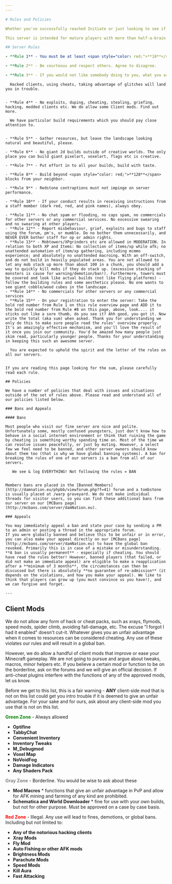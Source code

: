 ```yaml
---
---

# Rules and Policies

Whether you've successfully reached Initiate or just looking to see if you want to join our server, our rules and policies sections has been created to go in to detail about why our rules are what they are. Hopefully if you read this section you will not have any questions about the most frequently asked "do I, or don't I?" subjects. Most of it is common sense, but some if it is particular to this server.

This server is intended for mature players with more than half-a-brain and we expect EVERYONE here to behave accordingly.

## Server Rules

- **Rule 1** - You must be at least <span style="color: red;">**18**</span> years of age. [Read more](/minimum_age) about why we have a minimum age requirement.

- **Rule 2** - Be courteous and respect others. Agree to disagree.

- **Rule 3** - If you would not like somebody doing to you, what you are thinking of doing to them, DO NOT do it. We're talking common, real world, sense here, folks.

```
      Hacked clients, using cheats, taking advantage of glitches will land you in trouble.
```

- **Rule 4** - No exploits, duping, cheating, stealing, griefing, hacking, modded clients etc. We do allow some Client mods. Find out more.

```
      We have particular build requirements which you should pay close attention to.
```

- **Rule 5** - Gather resources, but leave the landscape looking natural and beautiful, please.

- **Rule 6** - No giant 2d builds outside of creative worlds. The only place you can build giant pixelart, voxelart, flags etc is creative.

- **Rule 7** - Put effort in to all your builds, build with taste.

- **Rule 8** - Build beyond <span style="color: red;">**128**</span> blocks from your neighbor.

- **Rule 9** - Redstone contraptions must not impinge on server performance.

- **Rule 10** - If your conduct results in receiving instructions from a staff member (dark red, red, and pink names), always obey.

- **Rule 11** - No chat spam or flooding, no caps spam, no commercials for other servers or any commercial services. No excessive swearing and no swearing at other players.
- **Rule 12** - Report misbehaviour, grief, exploits and bugs to staff using the forum, pm's, or mumble. Do no bother them unnecessarily, and NEVER EVER bother staff for op or admin rights.
- **Rule 13** - Mobtowers/XPgrinders etc are allowed in MODERATION. In relation to both XP and Items: No collection of items/xp while afk; no unattended automation of item/xp gathering, including mcmmo experience; and absolutely no unattended macroing. With an off-switch, and do not build in heavily populated areas. You are not allowed to let any mob stack up more than about 100 in a chunk, you should add a way to quickly kill mobs if they do stack up. (excessive stacking of monsters is cause for warning/demotion/ban!). Furthermore, towers must be covered and look like actual builds (not like flying platforms) - follow the building rules and some aesthetics please. No one wants to see giant cobble/wood cubes in the landscape.
- **Rule 14** - No commercials for other servers or any commercial services
- **Rule 15** - On your registration to enter the server: Take the bold red number from Rule 1 on this rule overview page and ADD it to the bold red number from Rule #8 on this page, above, look.... it sticks out like a sore thumb, do you see it? Ahh good, you got it. Now write the total (aka sum) when asked. Thank you for understanding we only do this to make sure people read the rules' overview properly. It's an amazingly effective mechanism, and you'll love the result of it once you join our community. You'd be amazed how many people just skim read, particularly younger people. Thanks for your understanding in keeping this such an awesome server.

```
      You are expected to uphold the spirit and the letter of the rules on all our servers.
```

If you are reading this page looking for the sum, please carefully read each rule.

## Policies

We have a number of policies that deal with issues and situations outside of the set of rules above. Please read and understand all of our policies listed below.

### Bans and Appeals

#### Bans

Most people who visit our fine server are nice and polite. Unfortunately some, mostly confused youngsters, just don't know how to behave in a social internet environment or think that ruining the game by cheating is something worthy spending time on. Most of the time we can resolve issues peacefully, or just by muting. However, a select few we feel need to be banned, and other server owners should know about them too (that is why we have global banning systems). A ban for breaking the rules of one of our servers is a ban from all of our servers.

```
       We see & log EVERYTHING! Not following the rules = BAN
```

Members bans are placed in the [Banned Members](http://damnation.eu/phpbb/viewforum.php?f=41) forum and a tombstone is usually placed at /warp graveyard. We do not make individual threads for visitor users, so you can find these additional bans from our server on our [MCBans page](http://mcbans.com/server/damNation.eu).

### Appeals

You may immediately appeal a ban and state your case by sending a PM to an admin or posting a thread in the appropriate forum.
If you were globally banned and believe this to be unfair or in error, you can also make your appeal directly on our [MCBans page](http://mcbans.com/server/damNation.eu) to have the global ban revoked. Primarily this is in case of a mistake or misunderstanding.
**A ban is usually permanent** - especially if cheating. You should have read the rules better! However, banned players (that failed, or did not make an immediate appeal) are eligible to make a reapplication after a **minimum of 3 months**, the circumstances can then be discussed but there is absolutely **no guarantee of re-admission** (it depends on the violations, and how you make your appeal). We like to think that players can grow up (you must convince us you have!), and we can forgive and forget.

---
```


## Client Mods

We do not allow any form of hack or cheat packs, such as xrays, flymods, speed mods, spider climb, avoiding fall-damage, etc. The excuse "I forgot I had it enabled" doesn't cut-it. Whatever gives you an unfair advantage when it comes to resources can be considered cheating. Any use of these violates our rules and will result in a global ban.

However, we do allow a handful of client mods that improve or ease your Minecraft gameplay. We are not going to pursue and argue about tweaks, macros, minor helpers etc. If you believe a certain mod or function to be on the borderline, ask on the forums and we will give an official decision. If anti-cheat plugins interfere with the functions of any of the approved mods, let us know.

Before we get to this list, this is a fair warning - **ANY** client-side mod that is not on this list could get you intro trouble if it is deemed to give an unfair advantage. For your sake and for ours, ask about any client-side mod you use that is not on this list.

<span style="color: green;">**Green Zone**</span> - Always allowed

* **Optifine**
* **TabbyChat**
* **Convenient Inventory**
* **Inventory Tweaks**
* **M_Debugmod**
* **Voxel Map**
* **NoVoidFog**
* **Damage Indicators**
* **Any Shaders Pack**


<span style="color: gray;">**Gray Zone**</span> - Borderline. You would be wise to ask about these
* **Mod Macros**
      * functions that give an unfair advantage in PvP and allow for AFK mining and farming of any kind are prohibited.
* **Schematica and World Downloader**
      * fine for use with your own builds, but not for other purpose. Must be approved on a case by case basis.


<span style="color: red;">**Red Zone**</span> - Illegal. Any use will lead to fines, demotions, or global bans. Including but not limited to:

* **Any of the notorious hacking clients**
* **Xray Mods**
* **Fly Mod**
* **Auto Fishing or other AFK mods**
* **Brightness Mods**
* **Parachute Mods**
* **Speed Mods**
* **Kill Aura**
* **Fast Attacking**
